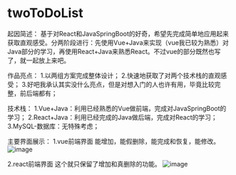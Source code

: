 # twoToDoList

起因简述：
基于对React和JavaSpringBoot的好奇，希望先完成简单地应用起来获取直观感受。分两阶段进行：先使用Vue+Java来实现（vue我已较为熟悉）对Java部分的学习，再使用React+Java来熟悉React。不过vue的部分既然也写了，就一起放上来吧。

作品亮点：
1.以两组方案完成整体设计；
2.快速地获取了对两个技术栈的直观感受；
3.好吧我承认其实没什么亮点，但是对想入门的人也许有用，毕竟比较完整，前后端都有；

技术栈：
1.Vue+Java：利用已经熟悉的Vue做前端，完成对JavaSpringBoot的学习；
2.React+Java：利用已经完成的Java做后端，完成对React的学习；
3.MySQL-数据库：无特殊考虑；

主要界面展示：
1.vue前端界面
能增加，能假删除，能完成和恢复，能修改。
![image](https://user-images.githubusercontent.com/46466354/125245006-98fc5900-e322-11eb-91a6-e98f0b21f58f.png)

2.react前端界面
这个就只保留了增加和真删除的功能。
![image](https://user-images.githubusercontent.com/46466354/125245030-a285c100-e322-11eb-8773-e0ba082dddeb.png)

